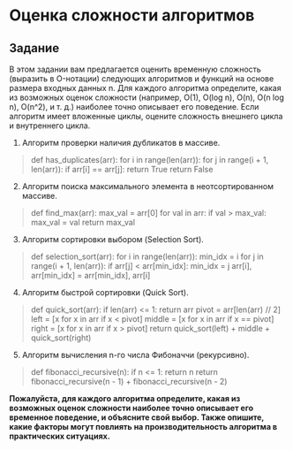 # Оценка сложности алгоритмов
## Задание

В этом задании вам предлагается оценить временную сложность (выразить в O-нотации) следующих алгоритмов и функций на основе размера входных данных n. Для каждого алгоритма определите, какая из возможных оценок сложности (например, O(1), O(log n), O(n), O(n log n), O(n^2), и т. д.) наиболее точно описывает его поведение. Если алгоритм имеет вложенные циклы, оцените сложность внешнего цикла и внутреннего цикла.

1. Алгоритм проверки наличия дубликатов в массиве.

>def has_duplicates(arr):
>    for i in range(len(arr)):
>        for j in range(i + 1, len(arr)):
>            if arr[i] == arr[j]:
>                return True
>    return False
2. Алгоритм поиска максимального элемента в неотсортированном массиве.

>def find_max(arr):
>    max_val = arr[0]
>    for val in arr:
>        if val > max_val:
>            max_val = val
>    return max_val

3. Алгоритм сортировки выбором (Selection Sort).

> def selection_sort(arr):
>    for i in range(len(arr)):
>        min_idx = i
>        for j in range(i + 1, len(arr)):
>            if arr[j] < arr[min_idx]:
>                min_idx = j
>        arr[i], arr[min_idx] = arr[min_idx], arr[i]
4. Алгоритм быстрой сортировки (Quick Sort).

> def quick_sort(arr):
>    if len(arr) <= 1:
>        return arr
>    pivot = arr[len(arr) // 2]
>    left = [x for x in arr if x < pivot]
>    middle = [x for x in arr if x == pivot]
>    right = [x for x in arr if x > pivot]
>    return quick_sort(left) + middle + quick_sort(right)

5. Алгоритм вычисления n-го числа Фибоначчи (рекурсивно).

>def fibonacci_recursive(n):
>    if n <= 1:
>        return n
>    return fibonacci_recursive(n - 1) + fibonacci_recursive(n - 2)

**Пожалуйста, для каждого алгоритма определите, какая из возможных оценок сложности наиболее точно описывает его временное поведение, и объясните свой выбор. Также опишите, какие факторы могут повлиять на производительность алгоритма в практических ситуациях.**